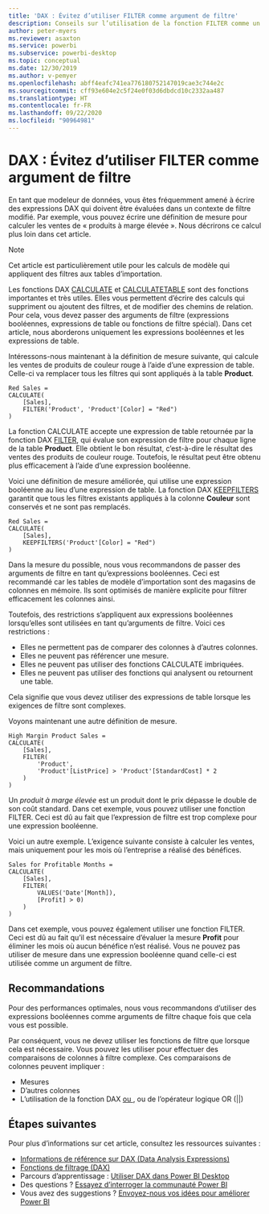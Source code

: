 ```yaml
---
title: 'DAX : Évitez d’utiliser FILTER comme argument de filtre'
description: Conseils sur l’utilisation de la fonction FILTER comme un argument de filtre.
author: peter-myers
ms.reviewer: asaxton
ms.service: powerbi
ms.subservice: powerbi-desktop
ms.topic: conceptual
ms.date: 12/30/2019
ms.author: v-pemyer
ms.openlocfilehash: abff4eafc741ea776180752147019cae3c744e2c
ms.sourcegitcommit: cff93e604e2c5f24e0f03d6dbdcd10c2332aa487
ms.translationtype: HT
ms.contentlocale: fr-FR
ms.lasthandoff: 09/22/2020
ms.locfileid: "90964981"
---
```

# <a name="dax-avoid-using-filter-as-a-filter-argument"></a>DAX : Évitez d’utiliser FILTER comme argument de filtre

En tant que modeleur de données, vous êtes fréquemment amené à écrire des expressions DAX qui doivent être évaluées dans un contexte de filtre modifié. Par exemple, vous pouvez écrire une définition de mesure pour calculer les ventes de « produits à marge élevée ». Nous décrirons ce calcul plus loin dans cet article.

> [!NOTE]
> Cet article est particulièrement utile pour les calculs de modèle qui appliquent des filtres aux tables d’importation.

Les fonctions DAX [CALCULATE](/dax/calculate-function-dax) et [CALCULATETABLE](/dax/calculatetable-function-dax) sont des fonctions importantes et très utiles. Elles vous permettent d’écrire des calculs qui suppriment ou ajoutent des filtres, et de modifier des chemins de relation. Pour cela, vous devez passer des arguments de filtre (expressions booléennes, expressions de table ou fonctions de filtre spécial). Dans cet article, nous aborderons uniquement les expressions booléennes et les expressions de table.

Intéressons-nous maintenant à la définition de mesure suivante, qui calcule les ventes de produits de couleur rouge à l’aide d’une expression de table. Celle-ci va remplacer tous les filtres qui sont appliqués à la table **Product**.

```dax
Red Sales =
CALCULATE(
    [Sales],
    FILTER('Product', 'Product'[Color] = "Red")
)
```

La fonction CALCULATE accepte une expression de table retournée par la fonction DAX [FILTER](/dax/filter-function-dax), qui évalue son expression de filtre pour chaque ligne de la table **Product**. Elle obtient le bon résultat, c’est-à-dire le résultat des ventes des produits de couleur rouge. Toutefois, le résultat peut être obtenu plus efficacement à l’aide d’une expression booléenne.

Voici une définition de mesure améliorée, qui utilise une expression booléenne au lieu d’une expression de table. La fonction DAX [KEEPFILTERS](/dax/keepfilters-function-dax) garantit que tous les filtres existants appliqués à la colonne **Couleur** sont conservés et ne sont pas remplacés.

```dax
Red Sales =
CALCULATE(
    [Sales],
    KEEPFILTERS('Product'[Color] = "Red")
)
```

Dans la mesure du possible, nous vous recommandons de passer des arguments de filtre en tant qu’expressions booléennes. Ceci est recommandé car les tables de modèle d’importation sont des magasins de colonnes en mémoire. Ils sont optimisés de manière explicite pour filtrer efficacement les colonnes ainsi.

Toutefois, des restrictions s’appliquent aux expressions booléennes lorsqu’elles sont utilisées en tant qu’arguments de filtre. Voici ces restrictions :

- Elles ne permettent pas de comparer des colonnes à d’autres colonnes.
- Elles ne peuvent pas référencer une mesure.
- Elles ne peuvent pas utiliser des fonctions CALCULATE imbriquées.
- Elles ne peuvent pas utiliser des fonctions qui analysent ou retournent une table.

Cela signifie que vous devez utiliser des expressions de table lorsque les exigences de filtre sont complexes.

Voyons maintenant une autre définition de mesure.

```dax
High Margin Product Sales =
CALCULATE(
    [Sales],
    FILTER(
        'Product',
        'Product'[ListPrice] > 'Product'[StandardCost] * 2
    )
)
```

Un _produit à marge élevée_ est un produit dont le prix dépasse le double de son coût standard. Dans cet exemple, vous pouvez utiliser une fonction FILTER. Ceci est dû au fait que l’expression de filtre est trop complexe pour une expression booléenne.

Voici un autre exemple. L’exigence suivante consiste à calculer les ventes, mais uniquement pour les mois où l’entreprise a réalisé des bénéfices.

```dax
Sales for Profitable Months =
CALCULATE(
    [Sales],
    FILTER(
        VALUES('Date'[Month]),
        [Profit] > 0)
    )
)
```

Dans cet exemple, vous pouvez également utiliser une fonction FILTER. Ceci est dû au fait qu’il est nécessaire d’évaluer la mesure **Profit** pour éliminer les mois où aucun bénéfice n’est réalisé. Vous ne pouvez pas utiliser de mesure dans une expression booléenne quand celle-ci est utilisée comme un argument de filtre.

## <a name="recommendations"></a>Recommandations

Pour des performances optimales, nous vous recommandons d’utiliser des expressions booléennes comme arguments de filtre chaque fois que cela vous est possible.

Par conséquent, vous ne devez utiliser les fonctions de filtre que lorsque cela est nécessaire. Vous pouvez les utiliser pour effectuer des comparaisons de colonnes à filtre complexe. Ces comparaisons de colonnes peuvent impliquer :

- Mesures
- D’autres colonnes
- L’utilisation de la fonction DAX [ ou ](/dax/or-function-dax), ou de l’opérateur logique OR (||)

## <a name="next-steps"></a>Étapes suivantes

Pour plus d’informations sur cet article, consultez les ressources suivantes :

- [Informations de référence sur DAX (Data Analysis Expressions)](/dax/)
- [Fonctions de filtrage (DAX)](/dax/filter-function-dax)
- Parcours d’apprentissage : [Utiliser DAX dans Power BI Desktop](/learn/paths/dax-power-bi/)
- Des questions ? [Essayez d’interroger la communauté Power BI](https://community.powerbi.com/)
- Vous avez des suggestions ? [Envoyez-nous vos idées pour améliorer Power BI](https://ideas.powerbi.com)